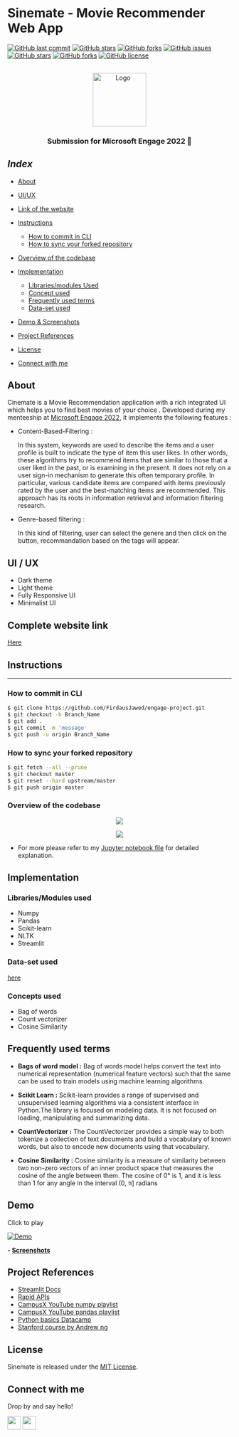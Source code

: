 <div id="top"></div>

# Sinemate - Movie Recommender Web App

[![GitHub last commit](https://img.shields.io/github/last-commit/FirdausJawed/engage-project?style=for-the-badge&logo=git)](https://github.com/FirdausJawed/) 
[![GitHub stars](https://img.shields.io/github/stars/FirdausJawed/engage-project?style=for-the-badge)](https://github.com/FirdausJawed/engage-project/stargazers) 
[![GitHub forks](https://img.shields.io/github/forks/FirdausJawed/engage-project?style=for-the-badge&logo=git)](https://github.com/FirdausJawed/engage-project/network)
[![GitHub issues](https://img.shields.io/github/issues/FirdausJawed/engage-project?style=for-the-badge)](https://github.com/FirdausJawed/engage-project/issues)
[![GitHub stars](https://img.shields.io/github/stars/FirdausJawed/engage-project?style=for-the-badge)](https://github.com/FirdausJawed/engage-project/stargazers)
[![GitHub forks](https://img.shields.io/github/forks/FirdausJawed/engage-project?color=%230000ff&style=for-the-badge)](https://github.com/FirdausJawed/engage-project/network)
[![GitHub license](https://img.shields.io/github/license/FirdausJawed/engage-project?style=for-the-badge)](https://github.com/FirdausJawed/engage-project)

<!-- PROJECT LOGO -->
<br />
<div align="center">
  <a href="https://github.com/FirdausJawed/engage-project">
    <img src="81986-movie.gif" alt="Logo" width="120" height="120">
  </a>

  <h3 align="center"><b>Submission for Microsoft Engage 2022 🌟</b></h3>

</div>


## **_Index_**
- [About](#About)
- [UI/UX](#UI/UX)
- [Link of the website](#Complete-website-link)
- [Instructions](#Instruction)
  * [How to commit in CLI](#Instruction)
  * [How to sync your forked repository](#Instruction)

- [Overview of the codebase](#overview-of-the-codebase)

- [Implementation](#implementation)
  * [Libraries/modules Used](#Libraries/modules-used)
  * [Concept used](#Concept-used)
  * [Frequently used terms](#Frequently-used-terms)
  * [Data-set used](#Data-set-used)
- [Demo & Screenshots](#Demo)
- [Project References](#project-references)
- [License](#license)
- [Connect with me](#connect-with-me)


## About

Cinemate is a Movie Recommendation application with a rich integrated UI which helps you to find best movies of your choice .
Developed during my menteeship at [Microsoft Engage 2022](https://acehacker.com/microsoft/engage2022/),
it implements the following features : 
 * Content-Based-Filtering :

    In this system, keywords are used to describe the items and a user profile is built to indicate the type of item this user likes. In other words, these algorithms try to recommend items that are similar to those that a user liked in the past, or is examining in the present. It does not rely on a user sign-in mechanism to generate this often temporary profile. In particular, various candidate items are compared with items previously rated by the user and the best-matching items are recommended. This approach has its roots in information retrieval and information filtering research.


  * Genre-based filtering :

    In this kind of filtering, user can select the genere and then click on the button, recommandation based on the tags will appear.


## **UI / UX**
* Dark theme
* Light theme
* Fully Responsive UI
* Minimalist UI

## **Complete website link**
[Here](http://share.streamlit.io/firdausjawed/engage-project/main/main.py)

## **Instructions**
-----------------------

### How to commit in CLI

```sh
$ git clone https://github.com/FirdausJawed/engage-project.git
$ git checkout -b Branch_Name
$ git add .
$ git commit -m 'message'
$ git push -u origin Branch_Name

```

### How to sync your forked repository

```sh
$ git fetch --all --prune
$ git checkout master
$ git reset --hard upstream/master
$ git push origin master

```


### Overview of the codebase
<a href="#"><p align="center"> <img src="1.jpg"/></p></a>

<a href="#"><p align="center"> <img src="2.jpg"/></p></a>

  * For more please refer to my [Jupyter notebook file](https://drive.google.com/file/d/1C-QFOuYaa3Om97RTVNgqQg-U73CweNpy/view?usp=sharing) for detailed explanation.


## **Implementation**

### Libraries/Modules used 

- Numpy
- Pandas
- Scikit-learn
- NLTK
- Streamlit

### Data-set used
[here](https://drive.google.com/drive/folders/1AnDwQU0ATlM-I8xR5XSK4Lwe9ToEBu-_?usp=sharing)

### Concepts used
- Bag of words
- Count vectorizer
- Cosine Similarity

## Frequently used terms

- **Bags of word model :**
Bag of words model helps convert the text into numerical representation (numerical feature vectors) such that the same can be used to train models using machine learning algorithms. 

- **Scikit Learn :**
Scikit-learn provides a range of supervised and unsupervised learning algorithms via a consistent interface in Python.The library is focused on modeling data. It is not focused on loading, manipulating and summarizing data.

- **CountVectorizer :**
The CountVectorizer provides a simple way to both tokenize a collection of text documents and build a vocabulary of known words, but also to encode new documents using that vocabulary.

- **Cosine Similarity :**
Cosine similarity is a measure of similarity between two non-zero vectors of an inner product space that measures the cosine of the angle between them. The cosine of 0° is 1, and it is less than 1 for any angle in the interval (0, π] radians

## Demo
Click to play

[![Demo](https://user-images.githubusercontent.com/55680995/125494808-c6d0e73e-3ade-4e2e-8a07-b9da101e6068.png)](https://youtu.be/firdaus)

**- [Screenshots](https://github.com/Firdaus/microsoft_teams_clone/blob/main/docs/Features%20%26%20Screenshots.pdf)**


## Project References
- [Streamlit Docs](https://docs.streamlit.io)
- [Rapid APIs](https://www.rapitapi.com/)
- [CampusX YouTube numpy playlist](https://www.youtube.com/playlist?list=PLKnIA16_Rmvb-ToL3RQ_bwxG4_ND-0-DT)
- [CampusX YouTube pandas playlist](https://youtube.com/playlist?list=PLfP3JxW-T70Gf4iJXPb0Yw5_-tDRCD6LB)
- [Python basics Datacamp](https://www.datacamp.com/courses/intro-to-python-for-data-science)
- [Stanford course by Andrew ng](https://www.coursera.org/learn/machine-learning)


## License

Sinemate is released under the [MIT License](https://github.com/FirdausJawed/engage-project/blob/main/LICENSE).

## Connect with me
Drop by and say hello!

[<img height="30" src="https://img.shields.io/badge/linkedin-0077B5.svg?&style=for-the-badge&logo=linkedin&logoColor=white" />][LinkedIn]
[<img height="30" src="https://img.shields.io/badge/twitter-1DA1F2.svg?&style=for-the-badge&logo=twitter&logoColor=white" />][twitter]

[linkedIn]:https://www.linkedin.com/in/firdaus-jawed/

[twitter]: https://twitter.com/jawedfirdaus01
